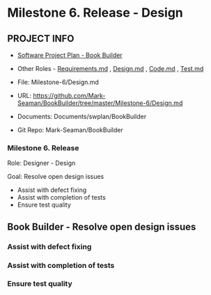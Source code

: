# Milestone 6. Release - Design


## PROJECT INFO

* [Software Project Plan - Book Builder](../Index.md)

* Other Roles - [Requirements.md](Requirements.md)
, [Design.md](Design.md)
, [Code.md](Code.md)
, [Test.md](Test.md)



* File: Milestone-6/Design.md

* URL: https://github.com/Mark-Seaman/BookBuilder/tree/master/Milestone-6/Design.md

* Documents: Documents/swplan/BookBuilder

* Git Repo: Mark-Seaman/BookBuilder




### Milestone 6. Release



Role: Designer - Design

Goal: Resolve open design issues

* Assist with defect fixing
* Assist with completion of tests
* Ensure test quality



## Book Builder - Resolve open design issues



### Assist with defect fixing


### Assist with completion of tests


### Ensure test quality
